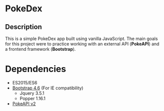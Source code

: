# PokeDex

## Description
This is a simple PokeDex app built using vanilla JavaScript. The main goals for this project were to practice working with an external API (**PokeAPI**) and a frontend framework (**Bootstrap**).

# Dependencies
* ES2015/ES6
* [Bootstrap 4.6](https://getbootstrap.com/docs/4.6/getting-started/introduction/) (For IE compatibility)
    * Jquery 3.5.1
    * Popper 1.16.1
* [PokeAPI v2](https://pokeapi.co/)